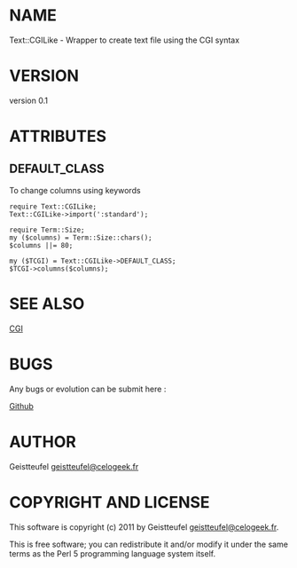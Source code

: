 # NAME

Text::CGILike - Wrapper to create text file using the CGI syntax

# VERSION

version 0.1

# ATTRIBUTES

## DEFAULT_CLASS

To change columns using keywords

    require Text::CGILike;
    Text::CGILike->import(':standard');

    require Term::Size;
    my ($columns) = Term::Size::chars();
    $columns ||= 80;

    my ($TCGI) = Text::CGILike->DEFAULT_CLASS;
    $TCGI->columns($columns);

# SEE ALSO

[CGI](http://search.cpan.org/perldoc?CGI)

# BUGS

Any bugs or evolution can be submit here :

[Github](https://github.com/geistteufel/Text-CGILike)

# AUTHOR

Geistteufel <geistteufel@celogeek.fr>

# COPYRIGHT AND LICENSE

This software is copyright (c) 2011 by Geistteufel <geistteufel@celogeek.fr>.

This is free software; you can redistribute it and/or modify it under
the same terms as the Perl 5 programming language system itself.